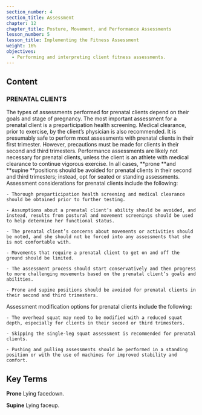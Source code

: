 ```yaml
---
section_number: 4
section_title: Assessment
chapter: 12
chapter_title: Posture, Movement, and Performance Assessments
lesson_number: 5
lesson_title: Implementing the Fitness Assessment
weight: 16%
objectives:
  - Performing and interpreting client fitness assessments.
---
```


## Content
### PRENATAL CLIENTS

The types of assessments performed for prenatal clients depend on their goals and stage of pregnancy. The most important assessment for a prenatal client is a preparticipation health screening. Medical clearance, prior to exercise, by the client’s physician is also recommended. It is presumably safe to perform most assessments with prenatal clients in their first trimester. However, precautions must be made for clients in their second and third trimesters. Performance assessments are likely not necessary for prenatal clients, unless the client is an athlete with medical clearance to continue vigorous exercise. In all cases, **prone **and **supine **positions should be avoided for prenatal clients in their second and third trimesters; instead, opt for seated or standing assessments. Assessment considerations for prenatal clients include the following:

	- Thorough preparticipation health screening and medical clearance should be obtained prior to further testing.

	- Assumptions about a prenatal client’s ability should be avoided, and instead, results from postural and movement screenings should be used to help determine her functional status.

	- The prenatal client’s concerns about movements or activities should be noted, and she should not be forced into any assessments that she is not comfortable with.

	- Movements that require a prenatal client to get on and off the ground should be limited.

	- The assessment process should start conservatively and then progress to more challenging movements based on the prenatal client’s goals and abilities.

	- Prone and supine positions should be avoided for prenatal clients in their second and third trimesters.

Assessment modification options for prenatal clients include the following:

	- The overhead squat may need to be modified with a reduced squat depth, especially for clients in their second or third trimesters.

	- Skipping the single-leg squat assessment is recommended for prenatal clients.

	- Pushing and pulling assessments should be performed in a standing position or with the use of machines for improved stability and comfort.

## Key Terms

**Prone**
Lying facedown.

**Supine**
Lying faceup.